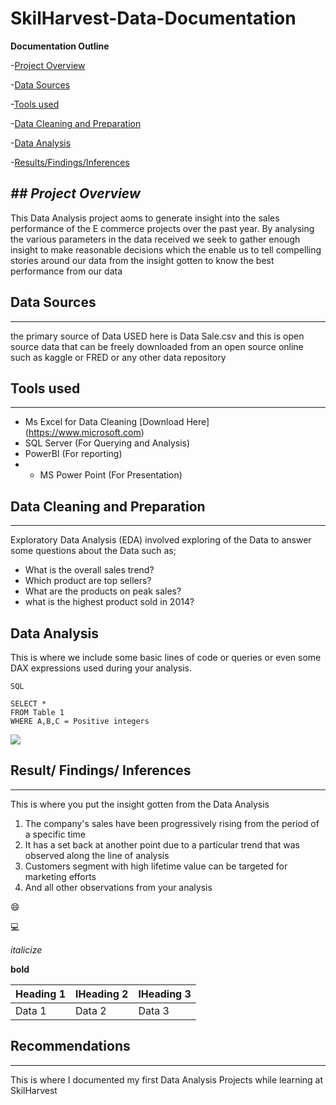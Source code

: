# SkilHarvest-Data-Documentation

**Documentation Outline**

-[Project Overview](#project-overview)

-[Data Sources](#data-sources)

-[Tools used](#tools-used)

-[Data Cleaning and Preparation](#data-cleaning-and-preparation)

-[Data Analysis](#data-analysis)

-[Results/Findings/Inferences](#results/findings/inferences)


*## Project Overview*
---
This Data Analysis project aoms to generate insight into the sales performance of the E commerce projects over the past year. By analysing the various parameters in the data received we seek to gather enough insight to make reasonable decisions which the enable us to tell compelling stories around our data from the insight gotten to know the best performance from our data

## Data Sources
---
the primary source of Data USED here is Data Sale.csv and this is open source data that can be freely downloaded from an open source online such as kaggle or FRED or any other data repository

## Tools used
---
- Ms Excel for Data Cleaning [Download Here] (https://www.microsoft.com)
- SQL Server (For Querying and Analysis)
- PowerBI (For reporting)
- - MS Power Point (For Presentation)
 
## Data Cleaning and Preparation
---
Exploratory Data Analysis (EDA) involved exploring of the Data to answer some questions about the Data such as; 
- What is the overall sales trend?
- Which product are top sellers?
- What are the products on peak sales?
- what is the highest product sold in 2014?

## Data Analysis
This is where we include some basic lines of code or queries or even some DAX expressions used during your analysis. 

``` 
SQL

SELECT *
FROM Table 1
WHERE A,B,C = Positive integers

```
![](20230101_125851)

## Result/ Findings/ Inferences
---
This is where you put the insight gotten from the Data Analysis
1. The company's sales have been progressively rising from the period of a specific time
2. It has a set back at another point due to a particular trend that was observed along the line of analysis
3. Customers segment with high lifetime value can be targeted for marketing efforts
4. And all other observations from your analysis


😄

💻

*italicize*

**bold**

|Heading 1 |lHeading 2 |lHeading 3|
|--------- |---------  |----------|
|Data 1| Data 2 |Data 3|

## Recommendations
---
This is where I documented my first Data Analysis Projects while learning at SkilHarvest
